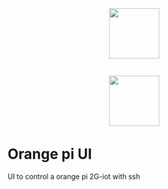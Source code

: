 <div align="center">
    <img src="https://www.gadgetdaily.xyz/wp-content/uploads/2012/10/Pixelated-RasPi.png" width="100"/>
  <br>
  <br>
  <br>
    <img src="https://www.cpan.org/misc/images/cpan.png" width="100"/>
  <br>
</div>

# Orange pi UI

UI to control a orange pi 2G-iot with ssh
